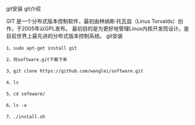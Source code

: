 git安装
git介绍

GIT 是一个分布式版本控制软件，最初由林纳斯·托瓦兹（Linus Torvalds）创作，于2005年以GPL发布。 最初目的是为更好地管理Linux内核开发而设计。是目前世界上最先进的分布式版本控制系统。
git安装

    1、sudo apt-get install git

    2、将software.git下载下来

    3、git clone https://github.com/wanglei/software.git

    4、ls

    5、cd sofeware/

    6、ls -a

    7、./install.sh

